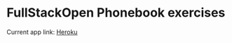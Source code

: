# FullStackOpen Phonebook exercises

Current app link: [Heroku](https://fast-brushlands-11452.herokuapp.com/)
